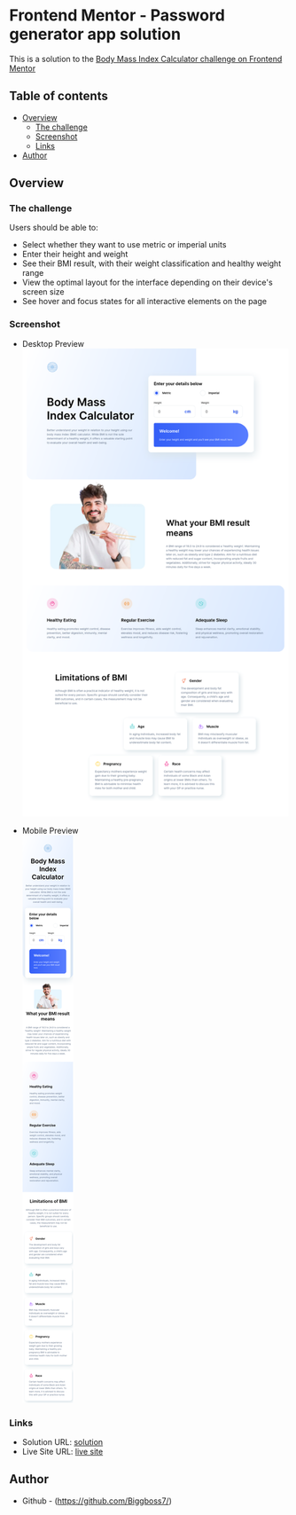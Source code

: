 # Frontend Mentor - Password generator app solution

This is a solution to the [Body Mass Index Calculator challenge on Frontend Mentor](https://www.frontendmentor.io/challenges/body-mass-index-calculator-brrBkfSz1T)

## Table of contents

- [Overview](#overview)
  - [The challenge](#the-challenge)
  - [Screenshot](#screenshot)
  - [Links](#links)
- [Author](#author)

## Overview

### The challenge

Users should be able to:

- Select whether they want to use metric or imperial units
- Enter their height and weight
- See their BMI result, with their weight classification and healthy weight range
- View the optimal layout for the interface depending on their device's screen size
- See hover and focus states for all interactive elements on the page

### Screenshot

- Desktop Preview \
  ![desktop-preview](./desktoppreview.png)

- Mobile Preview \
  ![mobile-preview](./mobilepreview.png)

### Links

- Solution URL: [solution](https://github.com/Biggboss7/BMI_Calculator)
- Live Site URL: [live site](https://bmi-calculator-bigboss.netlify.app/)

## Author

- Github - (https://github.com/Biggboss7/)

